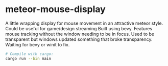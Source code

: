 # meteor-mouse-display

A little wrapping display for mouse movement in an attractive meteor style. Could be useful for game/design streaming Built using bevy. 
Features mouse tracking without the window needing to be in focus. 
Used to be transparent but windows updated something that broke transparency. Waiting for bevy or winit to fix.

```sh
# Compile with cargo:
cargo run --bin main
```
